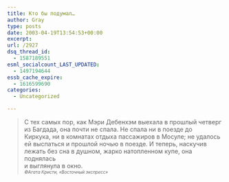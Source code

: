 ```yaml
---
title: Кто бы подумал…
author: Gray
type: posts
date: 2003-04-19T13:54:53+00:00
excerpt:
url: /2927
dsq_thread_id:
  - 1587189551
esml_socialcount_LAST_UPDATED:
  - 1497194644
essb_cache_expire:
  - 1616599690
categories:
  - Uncategorized

---
```








> С тех самых пор, как Мэри Дебенхэм выехала в прошлый четверг  
> из Багдада, она почти не спала. Не спала ни в поезде до  
> Киркука, ни в комнатах отдыха пассажиров в Мосуле; не удалось  
> ей выспаться и прошлой ночью в поезде. И теперь, наскучив  
> лежать без сна в душном, жарко натопленном купе, она поднялась  
> и выглянула в окно.  
> <font size="1"><i>&copy;Агата Кристи, &#171;Восточный экспресс&#187;</i></font>